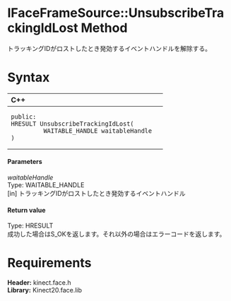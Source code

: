 IFaceFrameSource::UnsubscribeTrackingIdLost Method  
==================================================  

トラッキングIDがロストしたとき発効するイベントハンドルを解除する。 <span id="syntaxSection"></span>

Syntax  
======  

<table>
<colgroup>
<col width="100%" />
</colgroup>
<thead>
<tr class="header">
<th align="left">C++</th>
</tr>
</thead>
<tbody>
<tr class="odd">
<td align="left"><pre><code>public:  
HRESULT UnsubscribeTrackingIdLost(  
         WAITABLE_HANDLE waitableHandle  
)</code></pre></td>
</tr>
</tbody>
</table>

<span id="ID4EG"></span>
#### Parameters  

*waitableHandle*    
Type: WAITABLE\_HANDLE  
[in] トラッキングIDがロストしたとき発効するイベントハンドル  

<span id="ID4EP"></span>
#### Return value  

Type: HRESULT  
成功した場合はS\_OKを返します。それ以外の場合はエラーコードを返します。  

<span id="requirements"></span>

Requirements  
============  

**Header:** kinect.face.h  
**Library:** Kinect20.face.lib  



<!--Please do not edit the data in the comment block below.-->
<!--
TOCTitle : UnsubscribeTrackingIdLost Method
RLTitle : IFaceFrameSource::UnsubscribeTrackingIdLost Method
KeywordK : UnsubscribeTrackingIdLost method
KeywordK : IFaceFrameSource::UnsubscribeTrackingIdLost method
KeywordF : IFaceFrameSource::UnsubscribeTrackingIdLost
KeywordF : UnsubscribeTrackingIdLost
KeywordF : Microsoft.Kinect.face.IFaceFrameSource.UnsubscribeTrackingIdLost(WAITABLE_HANDLE)
KeywordA : M:Microsoft.Kinect.face.IFaceFrameSource.UnsubscribeTrackingIdLost(WAITABLE_HANDLE)
AssetID : M:Microsoft.Kinect.face.IFaceFrameSource.UnsubscribeTrackingIdLost(WAITABLE_HANDLE)
Locale : en-us
CommunityContent : 1
APIType : Managed
APILocation : 
APIName : Microsoft.Kinect.face.IFaceFrameSource::UnsubscribeTrackingIdLost
TargetOS : Windows
TopicType : kbSyntax
DevLang : C++
DocSet : K4Wv2
ProjType : K4Wv2Proj
Technology : Kinect for Windows
Product : Kinect for Windows SDK v2
productversion : 20
-->
